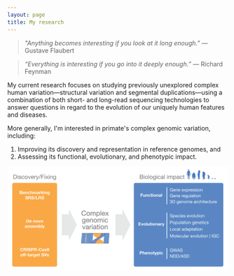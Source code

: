```yaml
---
layout: page
title: My research
---
```


> _"Anything becomes interesting if you look at it long enough."_ ― Gustave Flaubert

> _“Everything is interesting if you go into it deeply enough.”_ ― Richard Feynman

My current research focuses on studying previously unexplored complex human variation—structural variation and segmental duplications—using a combination of both short- and long-read sequencing technologies to answer questions in regard to the evolution of our uniquely human features and diseases.

More generally, I'm interested in primate's complex genomic variation, including:
1. Improving its discovery and representation in reference genomes, and 
2. Assessing its functional, evolutionary, and phenotypic impact.

![research](assets/img/2021_research-01.png)